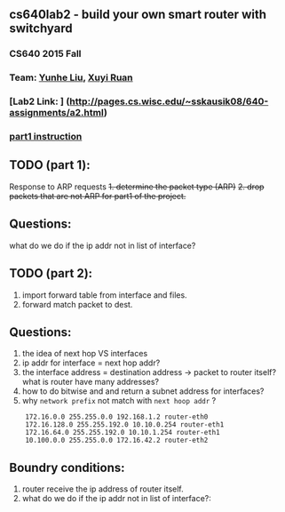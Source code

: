 ## cs640lab2 - build your own smart router with switchyard

### CS640 2015 Fall
### Team: [Yunhe Liu](https://github.com/yunheL), [Xuyi Ruan](https://github.com/ruanxuyi)

### [Lab2 Link: ] (http://pages.cs.wisc.edu/~sskausik08/640-assignments/a2.html)

### [part1 instruction](https://github.com/jsommers/switchyard/blob/master/examples/exercises/router/router1.rst)



## TODO (part 1):
Response to ARP requests
~~1. determine the packet type (ARP)~~
~~2. drop packets that are not ARP for part1 of the project.~~

## Questions:
what do we do if the ip addr not in list of interface?

## TODO (part 2):

1. import forward table from interface and files. 
2. forward match packet to dest.


## Questions: 
1. the idea of next hop VS interfaces
2. ip addr for interface = next hop addr?
3. the interface address = destination address -> packet to router itself? what is router have many addresses? 
4. how to do bitwise and and return a subnet address for interfaces? 
5. why `network prefix` not match with `next hoop addr` ?

```
	172.16.0.0 255.255.0.0 192.168.1.2 router-eth0
	172.16.128.0 255.255.192.0 10.10.0.254 router-eth1
	172.16.64.0 255.255.192.0 10.10.1.254 router-eth1
	10.100.0.0 255.255.0.0 172.16.42.2 router-eth2

```

## Boundry conditions: 
1. router receive the ip address of router itself.
2. what do we do if the ip addr not in list of interface?:

